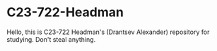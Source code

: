 # C23-722-Headman

Hello, this is C23-722 Headman's (Drantsev Alexander) repository for studying. Don't steal anything.
